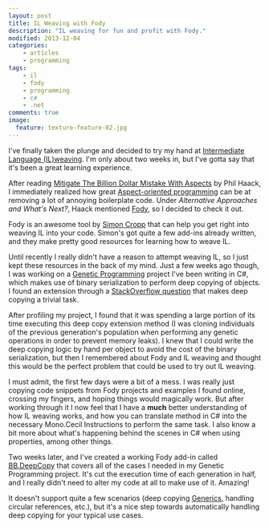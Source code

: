 ```yaml
---
layout: post
title: IL Weaving with Fody
description: "IL weaving for fun and profit with Fody."
modified: 2013-12-04
categories:
    - articles
    - programming
tags:
    - il
    - fody
    - programming
    - c#
    - .net
comments: true
image:
  feature: texture-feature-02.jpg
---
```


I've finally taken the plunge and decided to try my hand at [Intermediate Language (IL)weaving](http://stackoverflow.com/questions/189359/what-is-il-weaving). I'm only about two weeks in, but I've gotta say that it's been a great learning experience.

After reading [Mitigate The Billion Dollar Mistake With Aspects](http://haacked.com/archive/2013/01/05/mitigate-the-billion-dollar-mistake-with-aspects.aspx) by Phil Haack, I immediately realized how great [Aspect-oriented programming](https://en.wikipedia.org/wiki/Aspect-oriented_programming) can be at removing a lot of annoying boilerplate code. Under *Alternative Approaches and What's Next?*, Haack mentioned [Fody](https://github.com/Fody/Fody), so I decided to check it out.

Fody is an awesome tool by [Simon Cropp](http://simoncropp.com/) that can help you get right into weaving IL into your code. Simon's got quite a few add-ins already written, and they make pretty good resources for learning how to weave IL.

Until recently I really didn't have a reason to attempt weaving IL, so I just kept these resources in the back of my mind. Just a few weeks ago though, I was working on a [Genetic Programming](http://en.wikipedia.org/wiki/Genetic_programming) project I've been writing in C#, which makes use of binary serialization to perform deep copying of objects. I found an extension through a [StackOverflow question](http://stackoverflow.com/a/129395/435460) that makes deep copying a trivial task.

After profiling my project, I found that it was spending a large portion of its time executing this deep copy extension method (I was cloning individuals of the previous generation's population when performing any genetic operations in order to prevent memory leaks). I knew that I could write the deep copying logic by hand per object to avoid the cost of the binary serialization, but then I remembered about Fody and IL weaving and thought this would be the perfect problem that could be used to try out IL weaving.

I must admit, the first few days were a bit of a mess. I was really just copying code snippets from Fody projects and examples I found online, crossing my fingers, and hoping things would magically work. But after working through it I now feel that I have a **much** better understanding of how IL weaving works, and how you can translate method in C# into the necessary Mono.Cecil Instructions to perform the same task. I also know a bit more about what's happening behind the scenes in C# when using properties, among other things.

Two weeks later, and I've created a working Fody add-in called [BB.DeepCopy](https://github.com/JesseBuesking/BB.DeepCopy) that covers all of the cases I needed in my Genetic Programming project. It's cut the execution time of each generation in half, and I really didn't need to alter my code at all to make use of it. Amazing!

It doesn't support quite a few scenarios (deep copying [Generics](http://msdn.microsoft.com/en-us/library/512aeb7t.aspx), handling circular references, etc.), but it's a nice step towards automatically handling deep copying for your typical use cases.
